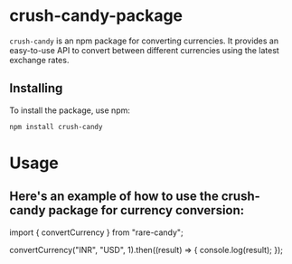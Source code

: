 # crush-candy-package

`crush-candy` is an npm package for converting currencies. It provides an easy-to-use API to convert between different currencies using the latest exchange rates.

## Installing

To install the package, use npm:

```sh
npm install crush-candy
```

# Usage

## Here's an example of how to use the crush-candy package for currency conversion:

import { convertCurrency } from "rare-candy";

convertCurrency("INR", "USD", 1).then((result) => {
console.log(result);
});
